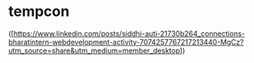 # tempcon
([https://www.linkedin.com/posts/siddhi-auti-21730b264_connections-bharatintern-webdevelopment-activity-7074257767217213440-MgCz?utm_source=share&utm_medium=member_desktop])
